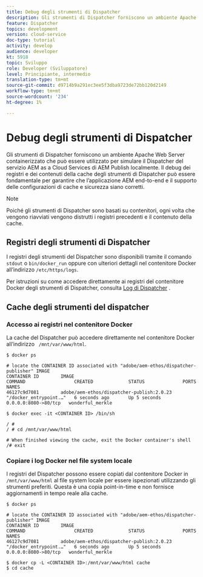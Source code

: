 ```yaml
---
title: Debug degli strumenti di Dispatcher
description: Gli strumenti di Dispatcher forniscono un ambiente Apache Web Server containerizzato che può essere utilizzato per simulare il Dispatcher del servizio AEM as a Cloud Services di AEM Publish localmente. Il debug dei registri e dei contenuti della cache degli strumenti di Dispatcher può essere fondamentale per garantire che l’applicazione AEM end-to-end e il supporto delle configurazioni di cache e sicurezza siano corretti.
feature: Dispatcher
topics: development
version: cloud-service
doc-type: tutorial
activity: develop
audience: developer
kt: 5918
topic: Sviluppo
role: Developer (Sviluppatore)
level: Principiante, intermedio
translation-type: tm+mt
source-git-commit: d9714b9a291ec3ee5f3dba9723de72bb120d2149
workflow-type: tm+mt
source-wordcount: '234'
ht-degree: 1%

---
```



# Debug degli strumenti di Dispatcher

Gli strumenti di Dispatcher forniscono un ambiente Apache Web Server containerizzato che può essere utilizzato per simulare il Dispatcher del servizio AEM as a Cloud Services di AEM Publish localmente.
Il debug dei registri e dei contenuti della cache degli strumenti di Dispatcher può essere fondamentale per garantire che l’applicazione AEM end-to-end e il supporto delle configurazioni di cache e sicurezza siano corretti.

>[!NOTE]
>
>Poiché gli strumenti di Dispatcher sono basati su contenitori, ogni volta che vengono riavviati vengono distrutti i registri precedenti e il contenuto della cache.

## Registri degli strumenti di Dispatcher

I registri degli strumenti del Dispatcher sono disponibili tramite il comando `stdout` o `bin/docker_run` oppure con ulteriori dettagli nel contenitore Docker all’indirizzo `/etc/https/logs`.

Per istruzioni su come accedere direttamente ai registri del contenitore Docker degli strumenti di Dispatcher, consulta [Log di Dispatcher](./logs.md#dispatcher-logs) .

## Cache degli strumenti del dispatcher

### Accesso ai registri nel contenitore Docker

La cache del Dispatcher può accedere direttamente nel contenitore Docker all’indirizzo ` /mnt/var/www/html`.

```shell
$ docker ps

# locate the CONTAINER ID associated with "adobe/aem-ethos/dispatcher-publisher" IMAGE
CONTAINER ID        IMAGE                                       COMMAND                  CREATED             STATUS              PORTS                  NAMES
46127c9d7081        adobe/aem-ethos/dispatcher-publish:2.0.23   "/docker_entrypoint.…"   6 seconds ago       Up 5 seconds        0.0.0.0:8080->80/tcp   wonderful_merkle

$ docker exec -it <CONTAINER ID> /bin/sh

/ # 
/ # cd /mnt/var/www/html

# When finished viewing the cache, exit the Docker container's shell
/# exit
```

### Copiare i log Docker nel file system locale

I registri del Dispatcher possono essere copiati dal contenitore Docker in `/mnt/var/www/html` al file system locale per essere ispezionati utilizzando gli strumenti preferiti. Questa è una copia point-in-time e non fornisce aggiornamenti in tempo reale alla cache.

```shell
$ docker ps

# locate the CONTAINER ID associated with "adobe/aem-ethos/dispatcher-publisher" IMAGE
CONTAINER ID        IMAGE                                       COMMAND                  CREATED             STATUS              PORTS                  NAMES
46127c9d7081        adobe/aem-ethos/dispatcher-publish:2.0.23   "/docker_entrypoint.…"   6 seconds ago       Up 5 seconds        0.0.0.0:8080->80/tcp   wonderful_merkle

$ docker cp -L <CONTAINER ID>:/mnt/var/www/html cache 
$ cd cache
```


